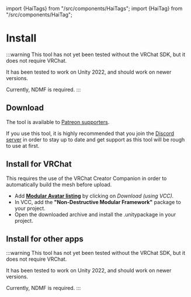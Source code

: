 ﻿---
sidebar_position: -1
---
import {HaiTags} from "/src/components/HaiTags";
import {HaiTag} from "/src/components/HaiTag";

# Install

:::warning
This tool has not yet been tested without the VRChat SDK, but it does not require VRChat.

It has been tested to work on Unity 2022, and should work on newer versions.

Currently, NDMF is required.
:::

## Download

The tool is available to [Patreon supporters](https://www.patreon.com/vr_hai).

If you use this tool, it is highly recommended that you join the [Discord server](https://discord.com/invite/58fWAUTYF8) in order to stay up to date and get support as this tool will be rough to use at first.

## Install for VRChat

<HaiTags>
<HaiTag requiresVRChat={true} />
</HaiTags>

This requires the use of the VRChat Creator Companion in order to automatically build the mesh before upload.

- Add **[Modular Avatar listing](https://modular-avatar.nadena.dev/)** by clicking on *Download (using VCC).*
- In VCC, add the **"Non-Destructive Modular Framework"** package to your project.
- Open the downloaded archive and install the .unitypackage in your project.

## Install for other apps

<HaiTags>
<HaiTag notVRChat={true} />
</HaiTags>

:::warning
This tool has not yet been tested without the VRChat SDK, but it does not require VRChat.

It has been tested to work on Unity 2022, and should work on newer versions.

Currently, NDMF is required.
:::
